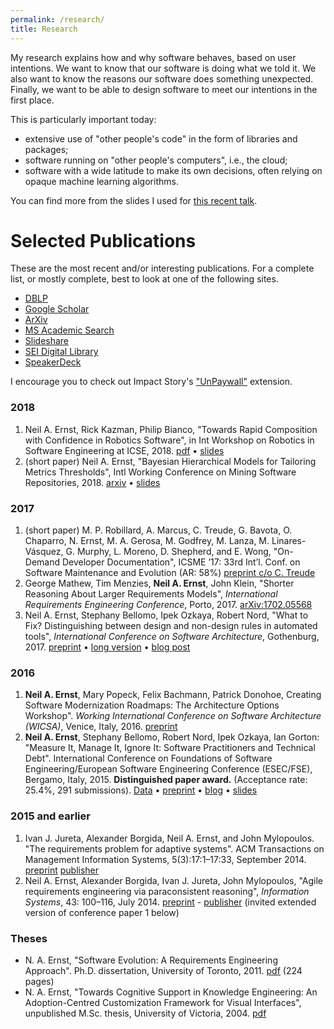 ```yaml
---
permalink: /research/
title: Research 
---
```


My research explains how and why software behaves, based on user intentions. We want to know that our software is doing what we told it. We also want to know the reasons our software does something unexpected. Finally, we want to be able to design software to meet our intentions in the first place.

This is particularly important today:

* extensive use of "other people's code" in the form of libraries and packages; 
* software running on "other people's computers", i.e., the cloud; 
* software with a wide latitude to make its own decisions, often relying on opaque machine learning algorithms.


You can find more from the slides I used for [this recent talk](https://speakerdeck.com/neilernst/why-did-the-system-do-that-explaining-how-software-works-in-terms-of-your-intentions-and-its-design).

# Selected Publications
These are the most recent and/or interesting publications. For a complete list, or mostly complete, best to look at one of the following sites. 

<ul>
    <li><a href="http://www.informatik.uni-trier.de/~ley/pers/hd/e/Ernst:Neil_A=" itemprop="sameAs"><i class="ai ai-dblp-square ai-fw" aria-hidden="true"></i> DBLP</a></li>
    <li><a href="http://scholar.google.com/citations?user=byBabzAAAAAJ&hl=en" itemprop="sameAs"><i class="ai ai-google-scholar ai-fw" aria-hidden="true"></i> Google Scholar</a></li>
     <li><a href="https://arxiv.org/search?searchtype=author&query=Ernst%2C+N+A" itemprop="sameAs"><i class="ai ai-google-scholar ai-fw" aria-hidden="true"></i> ArXiv</a></li>
    <li><a href="http://academic.research.microsoft.com/Author/2155512/neil-a-ernst" itemprop="sameAs"><i class="fa fa-windows fa-fw" aria-hidden="true"></i> MS Academic Search</a></li>
    <li><a href="http://www.slideshare.net/NeilErnst" itemprop="sameAs"><i class="fa fa-slideshare fa-fw" aria-hidden="true"></i> Slideshare</a></li>
    <li><a href="http://resources.sei.cmu.edu/library/author.cfm?authorID=2125" itemprop="sameAs"><i class="fa fa-industry fa-fw" aria-hidden="true"></i> SEI Digital Library</a></li>
    <li><a href="https://speakerdeck.com/neilernst/" itemprop="sameAs"><i class="fa fa-github fa-fw" aria-hidden="true"></i> SpeakerDeck</a></li>
</ul>

I encourage you to check out Impact Story's ["UnPaywall"](http://unpaywall.org/) extension.

### 2018
1. Neil A. Ernst, Rick Kazman, Philip Bianco, "Towards Rapid Composition with Confidence in Robotics Software", in Int Workshop on Robotics in Software Engineering at ICSE, 2018. [pdf](/papers/rose-main.pdf) • [slides](https://speakerdeck.com/neilernst/towards-rapid-composition-with-confidence-in-robotics-software)
2. (short paper) Neil A. Ernst, "Bayesian Hierarchical Models for Tailoring Metrics Thresholds", Intl Working Conference on Mining Software Repositories, 2018. [arxiv](https://arxiv.org/abs/1804.02443) • [slides](https://speakerdeck.com/neilernst/bayesian-hierarchical-modeling-for-software-metrics?slide=1)

### 2017
1. (short paper)  M. P. Robillard, A. Marcus, C. Treude, G. Bavota, O. Chaparro, N. Ernst, M. A. Gerosa, M. Godfrey, M. Lanza, M. Linares-Vásquez, G. Murphy, L. Moreno, D. Shepherd, and E. Wong, "On-Demand Developer Documentation", ICSME ’17: 33rd Int’l. Conf. on Software Maintenance and Evolution (AR: 58%) [preprint c/o C. Treude](https://ctreude.files.wordpress.com/2017/08/icsme17b.pdf)
1. George Mathew, Tim Menzies, **Neil A. Ernst**, John Klein, "Shorter Reasoning About Larger Requirements Models", *International Requirements Engineering Conference*, Porto, 2017. [arXiv:1702.05568](https://arxiv.org/abs/1702.05568#)
2. Neil A. Ernst, Stephany Bellomo, Ipek Ozkaya, Robert Nord, "What to Fix? Distinguishing between design and non-design rules in automated tools", *International Conference on Software Architecture*, Gothenburg, 2017. [preprint](/papers/icsa17-long.pdf) • [long version](/papers/icsa17-long.pdf) • [blog post](https://insights.sei.cmu.edu/sei_blog/2017/05/automating-design-analysis.html)

### 2016
1. **Neil A. Ernst**, Mary Popeck, Felix Bachmann, Patrick Donohoe, Creating Software Modernization Roadmaps: The Architecture Options Workshop". *Working International Conference on Software Architecture (WICSA)*, Venice, Italy, 2016. [preprint](/papers/aows-wicsa.pdf)
2. **Neil A. Ernst**, Stephany Bellomo, Robert Nord, Ipek Ozkaya, Ian Gorton: "Measure It, Manage It, Ignore It: Software Practitioners and Technical Debt". International Conference on Foundations of Software Engineering/European Software Engineering Conference (ESEC/FSE), Bergamo, Italy, 2015. **Distinguished paper award.** (Acceptance rate: 25.4%, 291 submissions). [Data](https://github.com/neilernst/td-survey) • [preprint](/papers/fse15.pdf) • [blog](http://bit.ly/sei-td) • [slides](http://www.slideshare.net/NeilErnst/measure-it-manage-it-ignore-it-software-practitioners-and-technical-debt) 

### 2015 and earlier
1. Ivan J. Jureta, Alexander Borgida, Neil A. Ernst, and John Mylopoulos. "The requirements problem for adaptive systems". ACM Transactions on Management Information Systems, 5(3):17:1–17:33, September 2014. [preprint](/papers/tmis-v43.pdf) [publisher](http://dx.doi.org/10.1145/2629376)
2. Neil A. Ernst, Alexander Borgida, Ivan J. Jureta, John Mylopoulos, "Agile requirements engineering via paraconsistent reasoning", _Information Systems_, 43: 100–116, July 2014. [preprint](https://dl.dropboxusercontent.com/u/340814/caise-journal.pdf) - [publisher](http://dx.doi.org/10.1016/j.is.2013.05.008) (invited extended version of conference paper 1 below)

<!-- 3. John Klein, Ian Gorton, **Neil A. Ernst**, Patrick Donohoe, Kim Pham, Christian Matser, "Application-specific evaluation of NoSQL databases", International Big Data Congress, New York, 2015.
4. Stephany Bellomo, **Neil A. Ernst**, Robert L. Nord, Rick Kazman: "Toward Design Decisions to Enable Deployability: Empirical Study of Three Projects Reaching for the Continuous Delivery Holy Grail''. International Conference on Dependable Systems and Networks, Atlanta, pp. 702-707, 2014.
5. **Neil A. Ernst**, A. Borgida, J. Mylopoulos, I. Jureta, “Agile Requirements Evolution via Paraconsistent Reasoning”, _International Conference on Advanced Information Systems Engineering (CAISE)_, Gdansk, Poland, June 2012. [preprint](/papers/caise-incons.pdf) • [slides](http://www.slideshare.net/NeilErnst/supporting-agile-requirements-evolution-via-paraconsistent-reasoining)
6. **N. A. Ernst**, A. Borgida, I. Jureta, "Finding Incremental Solutions for Evolving Requirements," _International Conference on Requirements Engineering_, Trento: September, 2011. [pre-print](/papers/ernst-re2011.pdf) • [slides](http://www.slideshare.net/NeilErnst/finding-incremental-solutions-for-evolving-requirements)
8. **N. A. Ernst**, J. Mylopoulos, A. Borgida, and I. J. Jureta, "Reasoning with Optional and Preferred Requirements," _International Conference on Conceptual Modeling (ER)_, Vancouver: November, 2010. [preprint](/papers/ernst-er2010-merge.pdf) • [slides](http://www.slideshare.net/NeilErnst/er2010-ppt)
9. Ivan J. Jureta, Alex Borgida, **Neil A. Ernst**, John Mylopoulos, "Techne: Towards a New Generation of Requirements Modeling Languages with Goals, Preferences, and Inconsistency Handling",  _International Conference on Requirements Engineering_ (RE), Sydney: September, 2010. [preprint](/papers/techne-re10-v3_2-10p-camready.pdf) -->


<!-- 3. A. Hindle, N. A. Ernst, M. Godfrey, J. Mylopoulos, "Automated topic naming to support cross-project analysis of software maintenance activities," _Empirical Software Engineering Journal_, May 2012. (invited extended version of the MSR paper) [preprint](https://dl.dropboxusercontent.com/u/340814/ese.pdf) [publisher](http://dx.doi.org/10.1007/s10664-012-9209-9) [Data/addenda](http://softwareprocess.es/static/What's_in_a_Name.html)
7. Neil A. Ernst, M.-A. Storey, P. Allen, "Cognitive Support for Ontology Modeling", _Int. J. Human-Computer Studies_, 62 (5), May 2005, Pages 553-577. [pdf](/papers/ijhcs-protege.pdf) -->


<!-- 5. Neil A. Ernst, A. Borgida, I. Jureta, J. Mylopoulos, "An Overview of Requirements Evolution", in T. Mens, A. Serebrenik, A. Cleve (eds.): _Evolving Software Systems_, pp 3--32, Springer, 2014. [paywall](http://dx.doi.org/10.1007/978-3-642-45398-4_1)
6. N. Ernst, I. Ozkaya, R. Nord, J. Delange, S. Bellomo, I. Gorton, "Understanding the Role of Constraints on Architecturally Significant Requirements", _International Workshop on the Twin Peaks of Requirements and Architecture (TwinPeaks)_ at RE, Rio de Janeiro, July 2013. [preprint](https://dl.dropboxusercontent.com/u/340814/connect-twin-peaks.pdf) 
7. Neil A. Ernst, Gail Murphy, "Case Studies in Just-In-Time Requirements Analysis", _International Workshop on Empirical Requirements Engineering_ at RE, Chicago, September 2012. [preprint](/papers/empire12.pdf) - [slides](http://www.slideshare.net/NeilErnst/case-studies-in-justintime-requirements-analysis)
8. Neil A. Ernst, "On the Role of Requirements in Understanding and Managing Technical Debt", position paper at _International Workshop on Managing Technical Debt _at ICSE, Zurich, June 2012. [preprint](/papers/techdebt.pdf) - [slides](http://www.slideshare.net/NeilErnst/technical-debt-and-requirements#)
15. Jorge Aranda, Neil A. Ernst, Jennifer Horkoff, S. M. Easterbrook, [A Framework for Empirical Evaluation of Model Comprehensibility](http://www.cs.toronto.edu/%7Ejaranda/pubs/Aranda-MiSE2007.pdf), _International Workshop on Modeling in Software Engineering (MiSE-07)_, at the 29th International Conference on Software Engineering (ICSE'07), Minneapolis, USA, 19-20 May 2007.
16. Neil A. Ernst, Y. Yu, J. Mylopoulos, "Visualizing non-functional requirements", presented at _Workshop on Requirements Engineering Visualization_ at RE 2006, Minneapolis, September 11, 2006. [slides](http://www.slideshare.net/NeilErnst/rev06)
17. M. A. Storey, M. A. Musen, J. Silva, C. Best, N. Ernst, R. Fergerson, and N. F. Noy, "Jambalaya: Interactive visualization to enhance ontology authoring and knowledge acquisition in Protege," presented at _Workshop on Interactive Tools for Knowledge Capture_, K-CAP-2001, Victoria, B.C. Canada, 2001. [pdf](/papers/storey-kcap2001.pdf) -->

<!-- ### Tech reports (aka unaccepted papers)
* Neil Ernst, Stephany Bellomo, Robert L. Nord, and Ipek Ozkaya, "Enabling Incremental Iterative Development at Scale: Quality Attribute Refinement and Allocation in Practice", [SEI/CMU-2015-TR-008](http://resources.sei.cmu.edu/library/asset-view.cfm?assetid=439055), 2015.
* Ivan Jureta, Alexander Borgida, Neil A. Ernst, "Mixed-Variable Requirements Roadmaps and their Role in the Requirements Engineering of Adaptive Systems". [arXiv:1102.4178](http://arxiv.org/abs/1102.4178). -->

### Theses
* N. A. Ernst, "Software Evolution: A Requirements Engineering Approach". Ph.D. dissertation, University of Toronto, 2011. [pdf](/papers/ernst_neil_a_201206_phd_thesis.pdf) (224 pages)
* N. A. Ernst, "Towards Cognitive Support in Knowledge Engineering: An Adoption-Centred Customization Framework for Visual Interfaces", unpublished M.Sc. thesis, University of Victoria, 2004. [pdf](/papers/neil-thesis-final.pdf)

